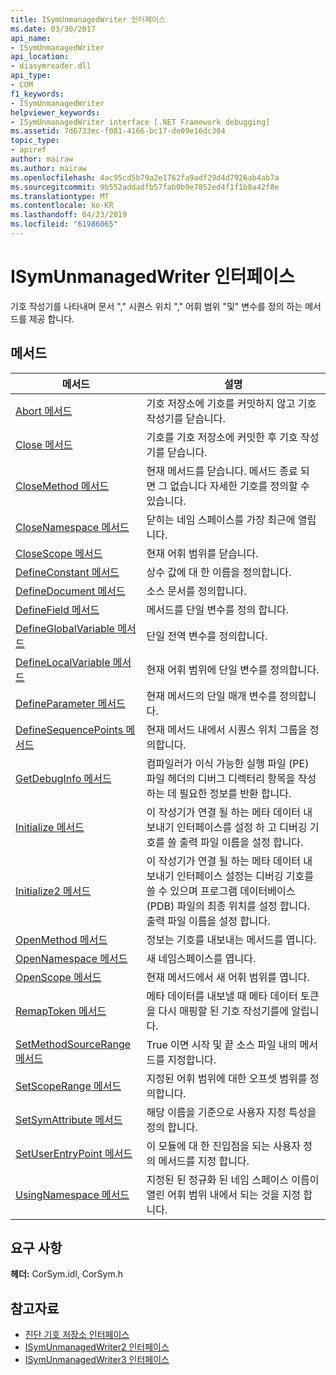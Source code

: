 ```yaml
---
title: ISymUnmanagedWriter 인터페이스
ms.date: 03/30/2017
api_name:
- ISymUnmanagedWriter
api_location:
- diasymreader.dll
api_type:
- COM
f1_keywords:
- ISymUnmanagedWriter
helpviewer_keywords:
- ISymUnmanagedWriter interface [.NET Framework debugging]
ms.assetid: 7d6733ec-f081-4166-bc17-de09e16dc304
topic_type:
- apiref
author: mairaw
ms.author: mairaw
ms.openlocfilehash: 4ac95cd5b79a2e1762fa9adf29d4d7926ab4ab7a
ms.sourcegitcommit: 9b552addadfb57fab0b9e7852ed4f1f1b8a42f8e
ms.translationtype: MT
ms.contentlocale: ko-KR
ms.lasthandoff: 04/23/2019
ms.locfileid: "61986065"
---
```

# <a name="isymunmanagedwriter-interface"></a>ISymUnmanagedWriter 인터페이스
기호 작성기를 나타내며 문서 "," 시퀀스 위치 "," 어휘 범위 "및" 변수를 정의 하는 메서드를 제공 합니다.  
  
## <a name="methods"></a>메서드  
  
|메서드|설명|  
|------------|-----------------|  
|[Abort 메서드](../../../../docs/framework/unmanaged-api/diagnostics/isymunmanagedwriter-abort-method.md)|기호 저장소에 기호를 커밋하지 않고 기호 작성기를 닫습니다.|  
|[Close 메서드](../../../../docs/framework/unmanaged-api/diagnostics/isymunmanagedwriter-close-method.md)|기호를 기호 저장소에 커밋한 후 기호 작성기를 닫습니다.|  
|[CloseMethod 메서드](../../../../docs/framework/unmanaged-api/diagnostics/isymunmanagedwriter-closemethod-method.md)|현재 메서드를 닫습니다. 메서드 종료 되 면 그 없습니다 자세한 기호를 정의할 수 있습니다.|  
|[CloseNamespace 메서드](../../../../docs/framework/unmanaged-api/diagnostics/isymunmanagedwriter-closenamespace-method.md)|닫히는 네임 스페이스를 가장 최근에 열립니다.|  
|[CloseScope 메서드](../../../../docs/framework/unmanaged-api/diagnostics/isymunmanagedwriter-closescope-method.md)|현재 어휘 범위를 닫습니다.|  
|[DefineConstant 메서드](../../../../docs/framework/unmanaged-api/diagnostics/isymunmanagedwriter-defineconstant-method.md)|상수 값에 대 한 이름을 정의합니다.|  
|[DefineDocument 메서드](../../../../docs/framework/unmanaged-api/diagnostics/isymunmanagedwriter-definedocument-method.md)|소스 문서를 정의합니다.|  
|[DefineField 메서드](../../../../docs/framework/unmanaged-api/diagnostics/isymunmanagedwriter-definefield-method.md)|메서드를 단일 변수를 정의 합니다.|  
|[DefineGlobalVariable 메서드](../../../../docs/framework/unmanaged-api/diagnostics/isymunmanagedwriter-defineglobalvariable-method.md)|단일 전역 변수를 정의합니다.|  
|[DefineLocalVariable 메서드](../../../../docs/framework/unmanaged-api/diagnostics/isymunmanagedwriter-definelocalvariable-method.md)|현재 어휘 범위에 단일 변수를 정의합니다.|  
|[DefineParameter 메서드](../../../../docs/framework/unmanaged-api/diagnostics/isymunmanagedwriter-defineparameter-method.md)|현재 메서드의 단일 매개 변수를 정의합니다.|  
|[DefineSequencePoints 메서드](../../../../docs/framework/unmanaged-api/diagnostics/isymunmanagedwriter-definesequencepoints-method.md)|현재 메서드 내에서 시퀀스 위치 그룹을 정의합니다.|  
|[GetDebugInfo 메서드](../../../../docs/framework/unmanaged-api/diagnostics/isymunmanagedwriter-getdebuginfo-method.md)|컴파일러가 이식 가능한 실행 파일 (PE) 파일 헤더의 디버그 디렉터리 항목을 작성 하는 데 필요한 정보를 반환 합니다.|  
|[Initialize 메서드](../../../../docs/framework/unmanaged-api/diagnostics/isymunmanagedwriter-initialize-method.md)|이 작성기가 연결 될 하는 메타 데이터 내보내기 인터페이스를 설정 하 고 디버깅 기호를 쓸 출력 파일 이름을 설정 합니다.|  
|[Initialize2 메서드](../../../../docs/framework/unmanaged-api/diagnostics/isymunmanagedwriter-initialize2-method.md)|이 작성기가 연결 될 하는 메타 데이터 내보내기 인터페이스 설정는 디버깅 기호를 쓸 수 있으며 프로그램 데이터베이스 (PDB) 파일의 최종 위치를 설정 합니다. 출력 파일 이름을 설정 합니다.|  
|[OpenMethod 메서드](../../../../docs/framework/unmanaged-api/diagnostics/isymunmanagedwriter-openmethod-method.md)|정보는 기호를 내보내는 메서드를 엽니다.|  
|[OpenNamespace 메서드](../../../../docs/framework/unmanaged-api/diagnostics/isymunmanagedwriter-opennamespace-method.md)|새 네임스페이스를 엽니다.|  
|[OpenScope 메서드](../../../../docs/framework/unmanaged-api/diagnostics/isymunmanagedwriter-openscope-method.md)|현재 메서드에서 새 어휘 범위를 엽니다.|  
|[RemapToken 메서드](../../../../docs/framework/unmanaged-api/diagnostics/isymunmanagedwriter-remaptoken-method.md)|메타 데이터를 내보낼 때 메타 데이터 토큰을 다시 매핑할 된 기호 작성기를에 알립니다.|  
|[SetMethodSourceRange 메서드](../../../../docs/framework/unmanaged-api/diagnostics/isymunmanagedwriter-setmethodsourcerange-method.md)|True 이면 시작 및 끝 소스 파일 내의 메서드를 지정합니다.|  
|[SetScopeRange 메서드](../../../../docs/framework/unmanaged-api/diagnostics/isymunmanagedwriter-setscoperange-method.md)|지정된 어휘 범위에 대한 오프셋 범위를 정의합니다.|  
|[SetSymAttribute 메서드](../../../../docs/framework/unmanaged-api/diagnostics/isymunmanagedwriter-setsymattribute-method.md)|해당 이름을 기준으로 사용자 지정 특성을 정의 합니다.|  
|[SetUserEntryPoint 메서드](../../../../docs/framework/unmanaged-api/diagnostics/isymunmanagedwriter-setuserentrypoint-method.md)|이 모듈에 대 한 진입점을 되는 사용자 정의 메서드를 지정 합니다.|  
|[UsingNamespace 메서드](../../../../docs/framework/unmanaged-api/diagnostics/isymunmanagedwriter-usingnamespace-method.md)|지정된 된 정규화 된 네임 스페이스 이름이 열린 어휘 범위 내에서 되는 것을 지정 합니다.|  
  
## <a name="requirements"></a>요구 사항  
 **헤더:** CorSym.idl, CorSym.h  
  
## <a name="see-also"></a>참고자료

- [진단 기호 저장소 인터페이스](../../../../docs/framework/unmanaged-api/diagnostics/diagnostics-symbol-store-interfaces.md)
- [ISymUnmanagedWriter2 인터페이스](../../../../docs/framework/unmanaged-api/diagnostics/isymunmanagedwriter2-interface.md)
- [ISymUnmanagedWriter3 인터페이스](../../../../docs/framework/unmanaged-api/diagnostics/isymunmanagedwriter3-interface.md)
